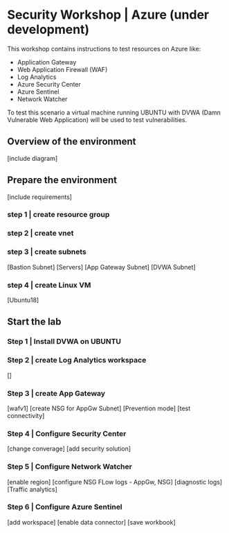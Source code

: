 # Security Workshop | Azure (under development)
This workshop contains instructions to test resources on Azure like:
- Application Gateway
- Web Application Firewall (WAF)
- Log Analytics
- Azure Security Center
- Azure Sentinel
- Network Watcher

To test this scenario a virtual machine running UBUNTU with DVWA (Damn Vulnerable Web Application) will be used to test vulnerabilities.

## Overview of the environment ##

[include diagram]

## Prepare the environment ##

[include requirements]

### step 1 | create resource group ###

### step 2 | create vnet ###

### step 3 | create subnets ###

[Bastion Subnet]
[Servers]
[App Gateway Subnet]
[DVWA Subnet]

### step 4 | create Linux VM ###

[Ubuntu18]
 
## Start the lab ##

### Step 1 | Install DVWA on UBUNTU ###

### Step 2 | create Log Analytics workspace ###

[]

### Step 3 | create App Gateway ###

[wafv1]
[create NSG for AppGw Subnet]
[Prevention mode]
[test connectivity]

### Step 4 | Configure Security Center ###

[change converage]
[add security solution]

### Step 5 | Configure Network Watcher ###

[enable region]
[configure NSG FLow logs - AppGw, NSG]
[diagnostic logs]
[Traffic analytics]

### Step 6 | Configure Azure Sentinel ###

[add workspace]
[enable data connector]
[save workbook]
